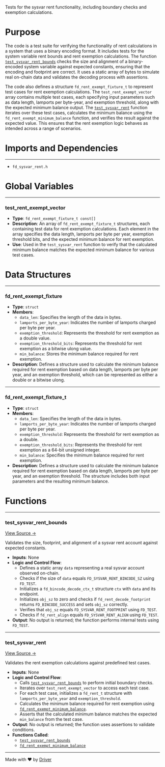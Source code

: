 <!--------------------------------------------------------------------------------->
<!-- IMPORTANT: This file is auto-generated by Driver (https://driver.ai). -------->
<!-- Manual edits may be overwritten on future commits. --------------------------->
<!--------------------------------------------------------------------------------->

Tests for the sysvar rent functionality, including boundary checks and exemption calculations.

# Purpose
The code is a test suite for verifying the functionality of rent calculations in a system that uses a binary encoding format. It includes tests for the system variable rent bounds and rent exemption calculations. The function [`test_sysvar_rent_bounds`](<#test_sysvar_rent_bounds>) checks the size and alignment of a binary-encoded system variable against expected constants, ensuring that the encoding and footprint are correct. It uses a static array of bytes to simulate real on-chain data and validates the decoding process with assertions.

The code also defines a structure `fd_rent_exempt_fixture_t` to represent test cases for rent exemption calculations. The `test_rent_exempt_vector` array contains multiple test cases, each specifying input parameters such as data length, lamports per byte-year, and exemption threshold, along with the expected minimum balance output. The [`test_sysvar_rent`](<#test_sysvar_rent>) function iterates over these test cases, calculates the minimum balance using the `fd_rent_exempt_minimum_balance` function, and verifies the result against the expected value. This ensures that the rent exemption logic behaves as intended across a range of scenarios.
# Imports and Dependencies

---
- `fd_sysvar_rent.h`


# Global Variables

---
### test\_rent\_exempt\_vector
- **Type**: ``fd_rent_exempt_fixture_t const[]``
- **Description**: An array of `fd_rent_exempt_fixture_t` structures, each containing test data for rent exemption calculations. Each element in the array specifies the data length, lamports per byte per year, exemption threshold bits, and the expected minimum balance for rent exemption.
- **Use**: Used in the `test_sysvar_rent` function to verify that the calculated minimum balance matches the expected minimum balance for various test cases.


# Data Structures

---
### fd\_rent\_exempt\_fixture
- **Type**: ``struct``
- **Members**:
    - `data_len`: Specifies the length of the data in bytes.
    - `lamports_per_byte_year`: Indicates the number of lamports charged per byte per year.
    - `exemption_threshold`: Represents the threshold for rent exemption as a double value.
    - `exemption_threshold_bits`: Represents the threshold for rent exemption as a bitwise ulong value.
    - `min_balance`: Stores the minimum balance required for rent exemption.
- **Description**: Defines a structure used to calculate the minimum balance required for rent exemption based on data length, lamports per byte per year, and an exemption threshold, which can be represented as either a double or a bitwise ulong.


---
### fd\_rent\_exempt\_fixture\_t
- **Type**: ``struct``
- **Members**:
    - `data_len`: Specifies the length of the data in bytes.
    - `lamports_per_byte_year`: Indicates the number of lamports charged per byte per year.
    - `exemption_threshold`: Represents the threshold for rent exemption as a double.
    - `exemption_threshold_bits`: Represents the threshold for rent exemption as a 64-bit unsigned integer.
    - `min_balance`: Specifies the minimum balance required for rent exemption.
- **Description**: Defines a structure used to calculate the minimum balance required for rent exemption based on data length, lamports per byte per year, and an exemption threshold. The structure includes both input parameters and the resulting minimum balance.


# Functions

---
### test\_sysvar\_rent\_bounds<!-- {{#callable:test_sysvar_rent_bounds}} -->
[View Source →](<../../../../../../src/flamenco/runtime/sysvar/test_sysvar_rent.c#L3>)

Validates the size, footprint, and alignment of a sysvar rent account against expected constants.
- **Inputs**: None
- **Logic and Control Flow**:
    - Defines a static array `data` representing a real sysvar account observed on-chain.
    - Checks if the size of `data` equals `FD_SYSVAR_RENT_BINCODE_SZ` using `FD_TEST`.
    - Initializes a `fd_bincode_decode_ctx_t` structure `ctx` with `data` and its endpoint.
    - Initializes `obj_sz` to zero and checks if `fd_rent_decode_footprint` returns `FD_BINCODE_SUCCESS` and sets `obj_sz` correctly.
    - Verifies that `obj_sz` equals `FD_SYSVAR_RENT_FOOTPRINT` using `FD_TEST`.
    - Checks if `fd_rent_align` equals `FD_SYSVAR_RENT_ALIGN` using `FD_TEST`.
- **Output**: No output is returned; the function performs internal tests using `FD_TEST`.


---
### test\_sysvar\_rent<!-- {{#callable:test_sysvar_rent}} -->
[View Source →](<../../../../../../src/flamenco/runtime/sysvar/test_sysvar_rent.c#L59>)

Validates the rent exemption calculations against predefined test cases.
- **Inputs**: None
- **Logic and Control Flow**:
    - Calls [`test_sysvar_rent_bounds`](<#test_sysvar_rent_bounds>) to perform initial boundary checks.
    - Iterates over `test_rent_exempt_vector` to access each test case.
    - For each test case, initializes a `fd_rent_t` structure with `lamports_per_byte_year` and `exemption_threshold`.
    - Calculates the minimum balance required for rent exemption using [`fd_rent_exempt_minimum_balance`](<fd_sysvar_rent1.c.md#fd_rent_exempt_minimum_balance>).
    - Asserts that the calculated minimum balance matches the expected `min_balance` from the test case.
- **Output**: No output is returned; the function uses assertions to validate conditions.
- **Functions Called**:
    - [`test_sysvar_rent_bounds`](<#test_sysvar_rent_bounds>)
    - [`fd_rent_exempt_minimum_balance`](<fd_sysvar_rent1.c.md#fd_rent_exempt_minimum_balance>)



---
Made with ❤️ by [Driver](https://www.driver.ai/)